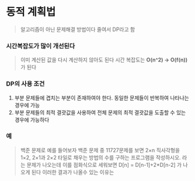# 동적 계획법

> 알고리즘이 아닌 문제해결 방법이다 줄여서 DP라고 함

### 시간복잡도가 많이 개선된다

> 이미 계산된 값을 다시 계산하지 않아도 된다
> 시간 복잡도는 **O(n^2) → O(f(n))** 가 된다

### DP의 사용 조건

1. 부분 문제들에 겹치는 부분이 존재하여야 한다. 동일한 문제들이 반복하여 나타나는 경우에 가능
2. 부분 문제들의 최적 결괏값을 사용하여 전체 문제의 최적 결괏값을 도출할 수 있는 경우에 가능하다

### 예

> 백준 문제로 예를 들어보자
> 백준 문제 중 11727문제를 보면
> 2×n 직사각형을 1×2, 2×1과 2×2 타일로 채우는 방법의 수를 구하는 프로그램을 작성하시오.
> 라는 문제가 나오는데
> 이를 점화식으로 세워보면
> D[n] = D[n-1]+2\*D[n-2] 가 나오게 된다
> 이러한 결과가 나올수 있는 이유는
